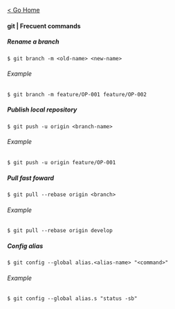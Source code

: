 [< Go Home](../README.md)

#### git | Frecuent commands

##### Rename a branch
```
$ git branch -m <old-name> <new-name>
```
###### Example
```
$ git branch -m feature/OP-001 feature/OP-002
```

##### Publish local repository
```
$ git push -u origin <branch-name>
```
###### Example
```
$ git push -u origin feature/OP-001
```

##### Pull fast foward
```
$ git pull --rebase origin <branch>
```
###### Example
```
$ git pull --rebase origin develop
```

##### Config alias
```
$ git config --global alias.<alias-name> "<command>"
```
###### Example
```
$ git config --global alias.s "status -sb"
```

